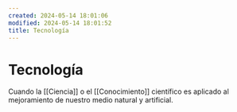 ```yaml
---
created: 2024-05-14 18:01:06
modified: 2024-05-14 18:01:52
title: Tecnología
---
```


# Tecnología

Cuando la [[Ciencia]] o el [[Conocimiento]] científico es aplicado al mejoramiento de nuestro medio natural y artificial.
